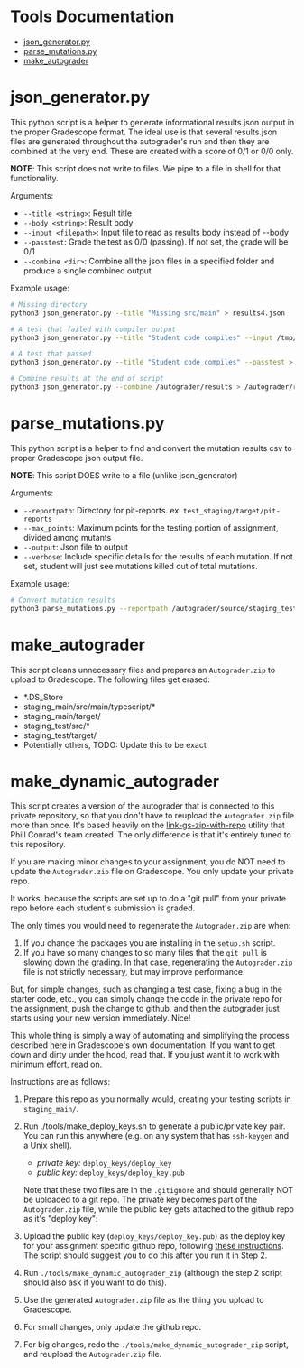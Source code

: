 # Tools Documentation
* [json_generator.py](#json_generator.py)
* [parse_mutations.py](#parse_mutations.py)
* [make_autograder](#make_autograder)

# json_generator.py
This python script is a helper to generate informational results.json output in the proper Gradescope format. The ideal use is that several results.json files are generated throughout the autograder's run and then they are combined at the very end. These are created with a score of 0/1 or 0/0 only.

**NOTE**: This script does not write to files. We pipe to a file in shell for that functionality.

Arguments:
* `--title <string>`: Result title
* `--body <string>`: Result body
* `--input <filepath>`: Input file to read as results body instead of --body
* `--passtest`: Grade the test as 0/0 (passing). If not set, the grade will be 0/1
* `--combine <dir>`: Combine all the json files in a specified folder and produce a single combined output

Example usage:
```bash
# Missing directory
python3 json_generator.py --title "Missing src/main" > results4.json

# A test that failed with compiler output
python3 json_generator.py --title "Student code compiles" --input /tmp/compile.out > results5.json

# A test that passed
python3 json_generator.py --title "Student code compiles" --passtest > results6.json

# Combine results at the end of script
python3 json_generator.py --combine /autograder/results > /autograder/results/results.json
```


# parse_mutations.py
This python script is a helper to find and convert the mutation results csv to proper Gradescope json output file.

**NOTE**: This script DOES write to a file (unlike json_generator)

Arguments:
* `--reportpath`: Directory for pit-reports. ex: `test_staging/target/pit-reports`
* `--max_points`: Maximum points for the testing portion of assignment, divided among mutants
* `--output`: Json file to output
* `--verbose`: Include specific details for the results of each mutation. If not set, student will just see mutations killed out of total mutations.

Example usage:
```bash
# Convert mutation results
python3 parse_mutations.py --reportpath /autograder/source/staging_test/target/pit-results --maxpoints 50 --verbose --output results7.json
```


# make_autograder
This script cleans unnecessary files and prepares an `Autograder.zip` to upload to Gradescope. The following files get erased:
* *.DS_Store
* staging_main/src/main/typescript/*
* staging_main/target/
* staging_test/src/*
* staging_test/target/
* Potentially others, TODO: Update this to be exact


# make_dynamic_autograder

This script creates a version of the autograder that is connected to this private repository, so that you don't have to reupload the `Autograder.zip` file more than once.
It's based heavily on the [link-gs-zip-with-repo](https://github.com/ucsb-gradescope-tools/link-gs-zip-with-repo) utility that Phill Conrad's team created. The only difference is that it's entirely tuned to this repository.

If you are making minor changes to your assignment, you do NOT need to update the `Autograder.zip` file on Gradescope.  You only update your private repo.

It works, because the scripts are set up to do a "git pull" from your private repo before each student's submission is graded.

The only times you would need to regenerate the `Autograder.zip` are when:

1. If you change the packages you are installing in the `setup.sh` script.
2. If you have so many changes to so many files that the `git pull` is slowing down the grading.  In that case, 
   regenerating the `Autograder.zip` file is not strictly necessary, but may improve performance.

But, for simple changes, such as changing a test case, fixing a bug in the starter code, etc., you can simply change the code in the private repo for the assignment, push the change to github, and then the autograder just starts using your new version immediately.   Nice!

This whole thing is simply a way of automating and simplifying the process described [here](https://gradescope-autograders.readthedocs.io/en/latest/git_pull/) in Gradescope's own documentation.  If you want to get down and dirty under the hood, read that.  If you just want it to work with minimum effort, read on.

Instructions are as follows:

1. Prepare this repo as you normally would, creating your testing scripts in `staging_main/`.
2. Run ./tools/make_deploy_keys.sh to generate a public/private key pair.  You can
   run this anywhere (e.g. on any system that has `ssh-keygen` and a Unix shell).
   
   * *private key:* `deploy_keys/deploy_key`
   * *public key:* `deploy_keys/deploy_key.pub`

   Note that these two files are in the `.gitignore` and should generally
   NOT be uploaded to a git repo.  The private key becomes part of the `Autograder.zip`
   file, while the public key gets attached to the github repo as it's "deploy key":
   
3. Upload the public key (`deploy_keys/deploy_key.pub`) as the deploy key for your assignment specific github repo, following [these instructions](https://developer.github.com/v3/guides/managing-deploy-keys/#deploy-keys). The script should suggest you to do this after you run it in Step 2.

6. Run `./tools/make_dynamic_autograder_zip` (although the step 2 script should also ask if you want to do this).

7. Use the generated `Autograder.zip` file as the thing you upload to Gradescope.

8. For small changes, only update the github repo.

9. For big changes, redo the `./tools/make_dynamic_autograder_zip` script, and reupload the `Autograder.zip` file.